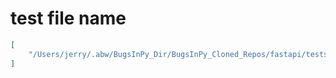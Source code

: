 # test file name

```json
[
    "/Users/jerry/.abw/BugsInPy_Dir/BugsInPy_Cloned_Repos/fastapi/tests/test_forms_from_non_typing_sequences.py"
]
```
